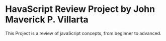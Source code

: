 # HavaScript Review Project by John Maverick P. Villarta
This Project is a review of javaScript concepts, from beginner to advanced.